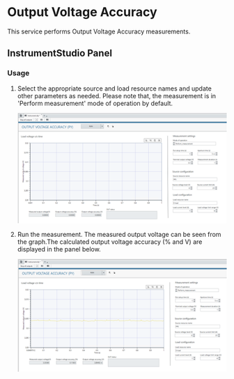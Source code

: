 # Output Voltage Accuracy
This service performs Output Voltage Accuracy measurements.

## InstrumentStudio Panel

### Usage

1. Select the appropriate source and load resource names and update other parameters as needed. Please note that, the measurement is in 'Perform measurement' mode of operation by default.

   ![alt text](meas-images/out-volt-accuracy-config.png)

2. Run the measurement. The measured output voltage can be seen from the graph.The calculated output voltage accuracy (% and V) are displayed in the panel below.
   
   ![alt text](meas-images/out-volt-accuracy-meas-results.png)